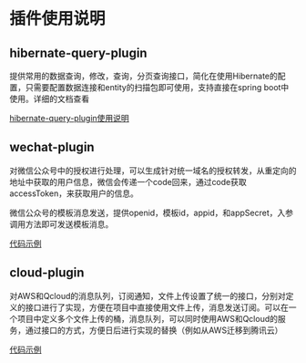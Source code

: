 # 插件使用说明

## hibernate-query-plugin

​	提供常用的数据查询，修改，查询，分页查询接口，简化在使用Hibernate的配置，只需要配置数据连接和entity的扫描包即可使用，支持直接在spring boot中使用。详细的文档查看

 [hibernate-query-plugin使用说明](https://github.com/zhangyinhao1234/plugins-utils/tree/master/hibernate-query-plugin)



## wechat-plugin

​	对微信公众号中的授权进行处理，可以生成针对统一域名的授权转发，从重定向的地址中获取的用户信息，微信会传递一个code回来，通过code获取accessToken，来获取用户的信息。

​	微信公众号的模板消息发送，提供openid，模板id，appid，和appSecret，入参调用方法即可发送模板消息。

[代码示例](https://github.com/zhangyinhao1234/plugins-utils/tree/master/wechat-plugin)



## cloud-plugin

​	对AWS和Qcloud的消息队列，订阅通知，文件上传设置了统一的接口，分别对定义的接口进行了实现，方便在项目中直接使用文件上传，消息发送订阅。可以在一个项目中定义多个文件上传的桶，消息队列，可以同时使用AWS和Qcloud的服务，通过接口的方式，方便日后进行实现的替换（例如从AWS迁移到腾讯云）

[代码示例](https://github.com/zhangyinhao1234/plugins-utils/tree/master/cloud-plugin)

